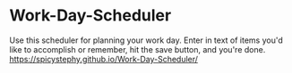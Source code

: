 # Work-Day-Scheduler
Use this scheduler for planning your work day. Enter in text of items you'd like to accomplish or remember, hit the save button, and you're done.
<br>
https://spicystephy.github.io/Work-Day-Scheduler/